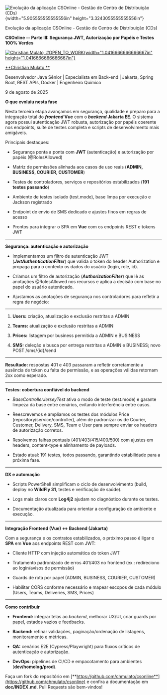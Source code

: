 ![Evolução da aplicação CSOnline - Gestão de Centro de Distribuição (CDs)](c:\dev\personal_articles\md\media/media/image1.png){width="5.905555555555556in" height="3.3243055555555556in"}

Evolução da aplicação CSOnline - Gestão de Centro de Distribuição (CDs)

**CSOnline -- Parte III: Segurança JWT, Autorização por Papéis e Testes 100% Verdes**

[![Christian Mulato, #OPEN_TO_WORK](c:\dev\personal_articles\md\media/media/image2.jpeg){width="1.0416666666666667in" height="1.0416666666666667in"}](https://www.linkedin.com/in/chmulato/)

[**Christian Mulato **](https://www.linkedin.com/in/chmulato/)

Desenvolvedor Java Sênior \| Especialista em Back-end \| Jakarta, Spring Boot, REST APIs, Docker \| Engenheiro Químico

9 de agosto de 2025

**O que evoluiu nesta fase**

Nesta terceira etapa avançamos em segurança, qualidade e preparo para a integração total do ***frontend* Vue** com o ***backend* Jakarta EE**. O sistema agora possui autenticação JWT robusta, autorização por papéis coerente nos endpoints, suíte de testes completa e scripts de desenvolvimento mais amigáveis.

Principais destaques:

- Segurança ponta a ponta com **JWT** (autenticação) e autorização por papéis (@RolesAllowed)

- Matriz de permissões alinhada aos casos de uso reais (**ADMIN, BUSINESS, COURIER, CUSTOMER**)

- Testes de controladores, serviços e repositórios estabilizados (**191 testes passando**)

- Ambiente de testes isolado (test.mode), base limpa por execução e Jackson registrado

- Endpoint de envio de SMS dedicado e ajustes finos em regras de acesso

- Prontos para integrar o SPA em **Vue** com os endpoints REST e tokens JWT

------------------------------------------------------------------------

**Segurança: autenticação e autorização**

- Implementamos um filtro de autenticação JWT (***JwtAuthenticationFilter***) que valida o token do header Authorization e propaga para o contexto os dados do usuário (login, role, id).

- Criamos um filtro de autorização (***AuthorizationFilter***) que lê as anotações \@RolesAllowed nos recursos e aplica a decisão com base no papel do usuário autenticado.

- Ajustamos as anotações de segurança nos controladores para refletir a regra de negócio:

------------------------------------------------------------------------

1.  **Users:** criação, atualização e exclusão restritas a ADMIN

2.  **Teams:** atualização e exclusão restritas a ADMIN

3.  **Prices:** listagem por business permitida a ADMIN e BUSINESS

4.  **SMS:** deleção e busca por entrega restritas a ADMIN e BUSINESS; novo POST /sms/{id}/send

------------------------------------------------------------------------

**Resultado:** respostas 401 e 403 passaram a refletir corretamente a ausência de token ou falta de permissão, e as operações válidas retornam 2xx como esperado.

------------------------------------------------------------------------

**Testes: cobertura confiável do backend**

- *BaseControllerJerseyTest* ativa o modo de teste (test.mode) e garante limpeza da base entre cenários, evitando interferência entre casos.

- Reescrevemos e ampliamos os testes dos módulos Price (repository/service/controller), além de padronizar os de Courier, Customer, Delivery, SMS, Team e User para sempre enviar os headers de autorização corretos.

- Resolvemos falhas pontuais (401/403/415/400/500) com ajustes em headers, content-type e alinhamento de payloads.

- Estado atual: 191 testes, todos passando, garantindo estabilidade para a próxima fase.

------------------------------------------------------------------------

**DX e automação**

- Scripts PowerShell simplificam o ciclo de desenvolvimento (build, deploy no **WildFly 31**, testes e verificação de saúde).

- Logs mais claros com **Log4j2** ajudam no diagnóstico durante os testes.

- Documentação atualizada para orientar a configuração de ambiente e execução.

------------------------------------------------------------------------

**Integração Frontend (Vue) ↔ Backend (Jakarta)**

Com a segurança e os contratos estabilizados, o próximo passo é ligar o **SPA** em **Vue** aos endpoints REST com JWT:

- Cliente HTTP com injeção automática do token JWT

- Tratamento padronizado de erros 401/403 no frontend (ex.: redireciono ao login/avisos de permissão)

- Guards de rota por papel (ADMIN, BUSINESS, COURIER, CUSTOMER)

- Habilitar CORS conforme necessário e mapear escopos de cada módulo (Users, Teams, Deliveries, SMS, Prices)

------------------------------------------------------------------------

**Como contribuir**

- **Frontend:** integrar telas ao *backend*, melhorar UX/UI, criar guards por papel, estados vazios e feedbacks.

- **Backend:** refinar validações, paginação/ordenação de listagens, monitoramento e métricas.

- **QA:** cenários E2E (Cypress/Playwright) para fluxos críticos de autenticação e autorização.

- **DevOps:** pipelines de CI/CD e empacotamento para ambientes (**dev/homolog/prod**).

Faça um fork do repositório em [**https://github.com/chmulato/csonline**](https://github.com/chmulato/csonline) e confira a documentação em **doc/INDEX.md**. Pull Requests são bem-vindos!
